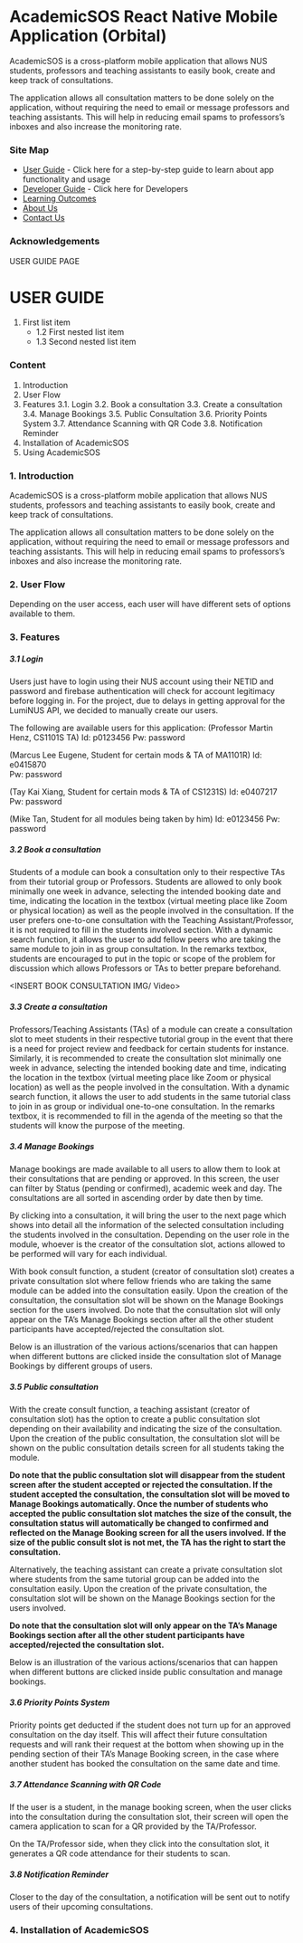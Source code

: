 # AcademicSOS React Native Mobile Application (Orbital)



AcademicSOS is a cross-platform mobile application that allows NUS students, professors and teaching assistants to easily book, create and keep track of consultations. 

The application allows all consultation matters to be done solely on the application, without requiring the need to email or message professors and teaching assistants. This will help in reducing email spams to professors’s inboxes and also increase the monitoring rate.

### Site Map
* [User Guide]  - Click here for a step-by-step guide to learn about app functionality and usage
* [Developer Guide]  - Click here for Developers
* [Learning Outcomes]
* [About Us]
* [Contact Us]

### Acknowledgements

[User Guide]: <http://daringfireball.net>
[Developer Guide]:  <http://daringfireball.net>
[Learning Outcomes]:  <http://daringfireball.net>
[About Us]:  <http://daringfireball.net>
[Contact Us]:  <http://daringfireball.net>



USER GUIDE PAGE

# USER GUIDE
1. First list item
   - 1.2 First nested list item
   - 1.3 Second nested list item

### Content
1. Introduction
2. User Flow
3. Features
    3.1. Login
    3.2. Book a consultation
    3.3. Create a consultation
    3.4. Manage Bookings
    3.5. Public Consultation 
    3.6. Priority Points System
    3.7. Attendance Scanning with QR Code
    3.8. Notification Reminder
4. Installation of AcademicSOS
5. Using AcademicSOS

### 1. Introduction
AcademicSOS is a cross-platform mobile application that allows NUS students, professors and teaching assistants to easily book, create and keep track of consultations. 

The application allows all consultation matters to be done solely on the application, without requiring the need to email or message professors and teaching assistants. This will help in reducing email spams to professors’s inboxes and also increase the monitoring rate.

### 2. User Flow
Depending on the user access, each user will have different sets of options available to them.






### 3. Features
##### 3.1 Login
Users just have to login using their NUS account using their NETID and password and firebase authentication will check for account legitimacy before logging in. For the project, due to delays in getting approval for the LumiNUS API, we decided to manually create our users. 


The following are available users for this application:
(Professor Martin Henz, CS1101S TA)
Id: p0123456
Pw: password

(Marcus Lee Eugene, Student for certain mods & TA of MA1101R)
Id: e0415870	
Pw: password

(Tay Kai Xiang, Student for certain mods & TA of CS1231S)
Id: e0407217	
Pw: password

(Mike Tan, Student for all modules being taken by him)
Id: e0123456
Pw: password


##### 3.2 Book a consultation
Students of a module can book a consultation only to their respective TAs from their tutorial group or Professors. Students are allowed to only book minimally one week in advance, selecting the intended booking date and time, indicating the location in the textbox (virtual meeting place like Zoom or physical location) as well as the people involved in the consultation. If the user prefers one-to-one consultation with the Teaching Assistant/Professor, it is not required to fill in the students involved section. With a dynamic search function, it allows the user to add fellow peers who are taking the same module to join in as group consultation. In the remarks textbox, students are encouraged to put in the topic or scope of the problem for discussion which allows Professors or TAs to better prepare beforehand.

<INSERT BOOK CONSULTATION IMG/ Video>

##### 3.3 Create a consultation
Professors/Teaching Assistants (TAs) of a module can create a consultation slot to meet students in their respective tutorial group in the event that there is a need for project review and feedback for certain students for instance. Similarly, it is recommended to create the consultation slot minimally one week in advance, selecting the intended booking date and time, indicating the location in the textbox (virtual meeting place like Zoom or physical location) as well as the people involved in the consultation. With a dynamic search function, it allows the user to add students in the same tutorial class to join in as group or individual one-to-one consultation. In the remarks textbox, it is recommended to fill in the agenda of the meeting so that the students will know the purpose of the meeting.

<INSERT CREATE CONSULTATION IMG>




##### 3.4 Manage Bookings
Manage bookings are made available to all users to allow them to look at their consultations that are pending or approved. In this screen, the user can filter by Status (pending or confirmed), academic week and day. The consultations are all sorted in ascending order by date then by time.

<INSERT MANAGE BOOKINGS GIF>

By clicking into a consultation, it will bring the user to the next page which shows into detail all the information of the selected consultation including the students involved in the consultation. Depending on the user role in the module, whoever is the creator of the consultation slot, actions allowed to be performed will vary for each individual. 

With book consult function, a student (creator of consultation slot) creates a private consultation slot where fellow friends who are taking the same module can be added into the consultation easily. Upon the creation of the consultation, the consultation slot will be shown on the Manage Bookings section for the users involved. 
Do note that the consultation slot will only appear on the TA’s Manage Bookings section after all the other student participants have accepted/rejected the consultation slot.

Below is an illustration of the various actions/scenarios that can happen when different buttons are clicked inside the consultation slot of Manage Bookings by different groups of users.



<INSERT MANAGE BOOKINGS IMG>






##### 3.5 Public consultation 
<INSERT PUBLIC CONSULTATION IMG>

With the create consult function, a teaching assistant (creator of consultation slot) has the option to create a public consultation slot depending on their availability and indicating the size of the consultation. Upon the creation of the public consultation, the consultation slot will be shown on the public consultation details screen for all students taking the module.

**Do note that the public consultation slot will disappear from the student screen after the student accepted or rejected the consultation. If the student accepted the consultation, the consultation slot will be moved to Manage Bookings automatically. Once the number of students who accepted the public consultation slot matches the size of the consult, the consultation status will automatically be changed to confirmed and reflected on the Manage Booking screen for all the users involved. If the size of the public consult slot is not met, the TA has the right to start the consultation.**

Alternatively, the teaching assistant can create a private consultation slot where students from the same tutorial group can be added into the consultation easily. Upon the creation of the private consultation, the consultation slot will be shown on the Manage Bookings section for the users involved. 

**Do note that the consultation slot will only appear on the TA’s Manage Bookings section after all the other student participants have accepted/rejected the consultation slot.**

Below is an illustration of the various actions/scenarios that can happen when different buttons are clicked inside public consultation and manage bookings.




##### 3.6 Priority Points System
Priority points get deducted if the student does not turn up for an approved consultation on the day itself. This will affect their future consultation requests and will rank their request at the bottom when showing up in the pending section of their TA’s Manage Booking screen, in the case where another student has booked the consultation on the same date and time.
<INSERT PRIORITY POINTS IMG>

##### 3.7 Attendance Scanning with QR Code
If the user is a student, in the manage booking screen, when the user clicks into the consultation during the consultation slot, their screen will open the camera application to scan for a QR provided by the TA/Professor.

On the TA/Professor side, when they click into the consultation slot, it generates a QR code attendance for their students to scan.
<INSERT ATTENDANCE IMG>

##### 3.8 Notification Reminder
Closer to the day of the consultation, a notification will be sent out to notify users of their upcoming consultations.
<INSERT NOTIFICATION IMG>

### 4. Installation of AcademicSOS
